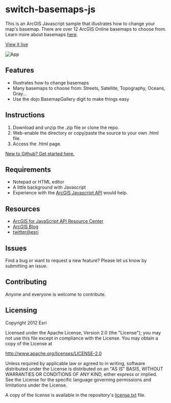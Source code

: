 # switch-basemaps-js

This is an ArcGIS Javascript sample that illustrates how to change your map's basemap.  There are over 12 ArcGIS Online basemaps to choose from. Learn more about basemaps [here](http://www.arcgis.com/home/search.html?q=basemaps&t=content).

[View it live](http://edn1.esri.com/samples/basemaps/)

![App](https://raw.github.com/Esri/switch-basemaps-js/master/switch-basemaps-js.png) 

## Features
* Illustrates how to change basemaps
* Many basemaps to choose from: Streets, Satellite, Topography, Oceans, Gray...
* Use the dojo BasemapGallery digit to make things easy

## Instructions

1. Download and unzip the .zip file or clone the repo.
2. Web-enable the directory or copy/paste the source to your own .html file.
3. Access the .html page.

 [New to Github? Get started here.](https://github.com/)

## Requirements

* Notepad or HTML editor
* A little background with Javascript
* Experience with the [ArcGIS Javascript API](http://www.esri.com/) would help.

## Resources

* [ArcGIS for JavaScript API Resource Center](http://help.arcgis.com/en/webapi/javascript/arcgis/index.html)
* [ArcGIS Blog](http://blogs.esri.com/esri/arcgis/)
* [twitter@esri](http://twitter.com/esri)

## Issues

Find a bug or want to request a new feature?  Please let us know by submitting an issue.

## Contributing

Anyone and everyone is welcome to contribute. 

## Licensing
Copyright 2012 Esri

Licensed under the Apache License, Version 2.0 (the "License");
you may not use this file except in compliance with the License.
You may obtain a copy of the License at

   http://www.apache.org/licenses/LICENSE-2.0

Unless required by applicable law or agreed to in writing, software
distributed under the License is distributed on an "AS IS" BASIS,
WITHOUT WARRANTIES OR CONDITIONS OF ANY KIND, either express or implied.
See the License for the specific language governing permissions and
limitations under the License.

A copy of the license is available in the repository's [license.txt](https://raw.github.com/Esri/switch-basemaps-js/master/license.txt) file.